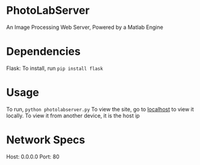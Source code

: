 # PhotoLabServer
An Image Processing Web Server, Powered by a Matlab Engine
# Dependencies
Flask: To install, run <code>pip install flask</code>
# Usage 
To run, <code>python photolabserver.py</code>
To view the site, go to [localhost](http://localhost) to view it locally. To view it from another device, it is the host ip
# Network Specs
Host: 0.0.0.0
Port: 80 
